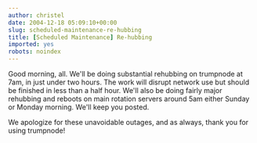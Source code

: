 ```yaml
---
author: christel
date: 2004-12-18 05:09:10+00:00
slug: scheduled-maintenance-re-hubbing
title: [Scheduled Maintenance] Re-hubbing
imported: yes
robots: noindex
---
```

Good morning, all. We'll be doing substantial rehubbing on trumpnode at 7am, in just under two hours. The work will disrupt network use but should be finished in less than a half hour.  We'll also be doing fairly major rehubbing and reboots on main rotation servers around 5am either Sunday or Monday morning.  We'll keep you posted.

We apologize for these unavoidable outages, and as always, thank you for using trumpnode!
